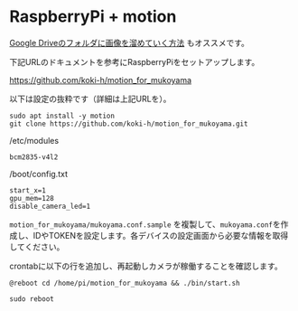 # RaspberryPi + motion

<div class="alert alert-info">
<a href="https://github.com/lumbermill/takachiho/tree/master/raspi/08-motion">Google Driveのフォルダに画像を溜めていく方法</a> もオススメです。
</div>

下記URLのドキュメントを参考にRaspberryPiをセットアップします。

<https://github.com/koki-h/motion_for_mukoyama>

以下は設定の抜粋です（詳細は上記URLを）。

```
sudo apt install -y motion
git clone https://github.com/koki-h/motion_for_mukoyama.git
```

/etc/modules

```
bcm2835-v4l2
```

/boot/config.txt

```
start_x=1
gpu_mem=128
disable_camera_led=1
```

`motion_for_mukoyama/mukoyama.conf.sample` を複製して、`mukoyama.conf`を作成し、IDやTOKENを設定します。各デバイスの設定画面から必要な情報を取得してください。

crontabに以下の行を追加し、再起動しカメラが稼働することを確認します。

```
@reboot cd /home/pi/motion_for_mukoyama && ./bin/start.sh
```

```
sudo reboot
```
